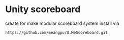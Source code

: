 # Unity scoreboard

create for make modular scoreboard system
install via

```text
https://github.com/meangpu/U.MeScoreboard.git
```
